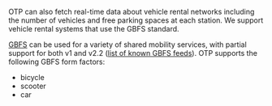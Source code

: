<!--
  NOTE! Part of this document is generated. Make sure you edit the template, not the generated doc.

   - Template directory is:  /doc/templates
   - Generated directory is: /doc/user 
-->

OTP can also fetch real-time data about vehicle rental networks
including the number of vehicles and free parking spaces at each station. We support vehicle rental
systems that use the GBFS standard.

[GBFS](https://github.com/NABSA/gbfs) can be used for a variety of shared mobility services, with
partial support for both v1 and v2.2 ([list of known GBFS feeds](https://github.com/NABSA/gbfs/blob/master/systems.csv)). OTP supports the following
GBFS form factors:

- bicycle
- scooter
- car

<!-- INSERT: vehicle-rental -->
